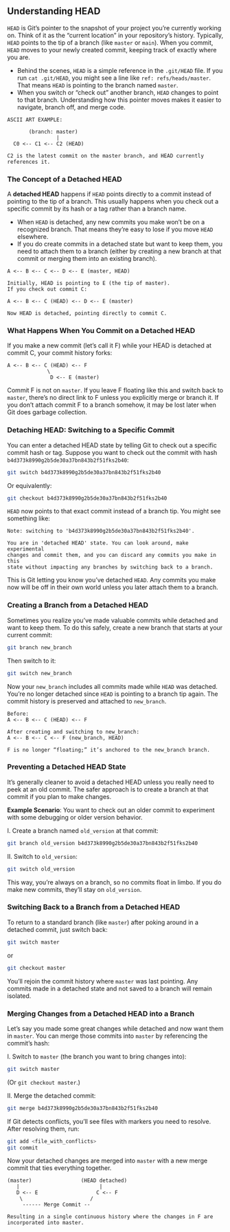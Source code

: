 ## Understanding HEAD

`HEAD` is Git’s pointer to the snapshot of your project you’re currently working on. Think of it as the “current location” in your repository’s history. Typically, `HEAD` points to the tip of a branch (like `master` or `main`). When you commit, `HEAD` moves to your newly created commit, keeping track of exactly where you are.

- Behind the scenes, `HEAD` is a simple reference in the `.git/HEAD` file. If you run `cat .git/HEAD`, you might see a line like `ref: refs/heads/master`. That means `HEAD` is pointing to the branch named `master`.
- When you switch or “check out” another branch, `HEAD` changes to point to that branch. Understanding how this pointer moves makes it easier to navigate, branch off, and merge code.

```
ASCII ART EXAMPLE:

       (branch: master)
                |
  C0 <-- C1 <-- C2 (HEAD)

C2 is the latest commit on the master branch, and HEAD currently references it.
```

### The Concept of a Detached HEAD

A **detached HEAD** happens if `HEAD` points directly to a commit instead of pointing to the tip of a branch. This usually happens when you check out a specific commit by its hash or a tag rather than a branch name.

- When `HEAD` is detached, any new commits you make won’t be on a recognized branch. That means they’re easy to lose if you move `HEAD` elsewhere.
- If you do create commits in a detached state but want to keep them, you need to attach them to a branch (either by creating a new branch at that commit or merging them into an existing branch).

```
A <-- B <-- C <-- D <-- E (master, HEAD)

Initially, HEAD is pointing to E (the tip of master).
If you check out commit C:

A <-- B <-- C (HEAD) <-- D <-- E (master)

Now HEAD is detached, pointing directly to commit C.
```

### What Happens When You Commit on a Detached HEAD

If you make a new commit (let’s call it F) while your HEAD is detached at commit C, your commit history forks:

```
A <-- B <-- C (HEAD) <-- F
             \
              D <-- E (master)
```

Commit F is not on `master`. If you leave F floating like this and switch back to `master`, there’s no direct link to F unless you explicitly merge or branch it. If you don’t attach commit F to a branch somehow, it may be lost later when Git does garbage collection.

### Detaching HEAD: Switching to a Specific Commit

You can enter a detached HEAD state by telling Git to check out a specific commit hash or tag. Suppose you want to check out the commit with hash `b4d373k8990g2b5de30a37bn843b2f51fks2b40`:

```bash
git switch b4d373k8990g2b5de30a37bn843b2f51fks2b40
```

Or equivalently:

```bash
git checkout b4d373k8990g2b5de30a37bn843b2f51fks2b40
```

`HEAD` now points to that exact commit instead of a branch tip. You might see something like:

```
Note: switching to 'b4d373k8990g2b5de30a37bn843b2f51fks2b40'.

You are in 'detached HEAD' state. You can look around, make experimental
changes and commit them, and you can discard any commits you make in this
state without impacting any branches by switching back to a branch.
```

This is Git letting you know you’ve detached `HEAD`. Any commits you make now will be off in their own world unless you later attach them to a branch.

### Creating a Branch from a Detached HEAD

Sometimes you realize you’ve made valuable commits while detached and want to keep them. To do this safely, create a new branch that starts at your current commit:

```bash
git branch new_branch
```

Then switch to it:

```bash
git switch new_branch
```

Now your `new_branch` includes all commits made while `HEAD` was detached. You’re no longer detached since `HEAD` is pointing to a branch tip again. The commit history is preserved and attached to `new_branch`.

```
Before:
A <-- B <-- C (HEAD) <-- F

After creating and switching to new_branch:
A <-- B <-- C <-- F (new_branch, HEAD)

F is no longer “floating;” it’s anchored to the new_branch branch.
```

### Preventing a Detached HEAD State

It’s generally cleaner to avoid a detached HEAD unless you really need to peek at an old commit. The safer approach is to create a branch at that commit if you plan to make changes.

**Example Scenario**: You want to check out an older commit to experiment with some debugging or older version behavior.

I. Create a branch named `old_version` at that commit:  

```bash
git branch old_version b4d373k8990g2b5de30a37bn843b2f51fks2b40
```

II. Switch to `old_version`:  

```bash
git switch old_version
```

This way, you’re always on a branch, so no commits float in limbo. If you do make new commits, they’ll stay on `old_version`.

### Switching Back to a Branch from a Detached HEAD

To return to a standard branch (like `master`) after poking around in a detached commit, just switch back:

```bash
git switch master
```

or

```bash
git checkout master
```

You’ll rejoin the commit history where `master` was last pointing. Any commits made in a detached state and not saved to a branch will remain isolated.

### Merging Changes from a Detached HEAD into a Branch

Let’s say you made some great changes while detached and now want them in `master`. You can merge those commits into `master` by referencing the commit’s hash:

I. Switch to `master` (the branch you want to bring changes into):

```bash
git switch master
```

(Or `git checkout master`.)

II. Merge the detached commit:

```bash
git merge b4d373k8990g2b5de30a37bn843b2f51fks2b40
```

If Git detects conflicts, you’ll see files with markers you need to resolve. After resolving them, run:

```bash
git add <file_with_conflicts>
git commit
```

Now your detached changes are merged into `master` with a new merge commit that ties everything together.

```
(master)                (HEAD detached)
   |                          |
   D <-- E                   C <-- F
    \                      /
     ------ Merge Commit --

Resulting in a single continuous history where the changes in F are incorporated into master.
```
